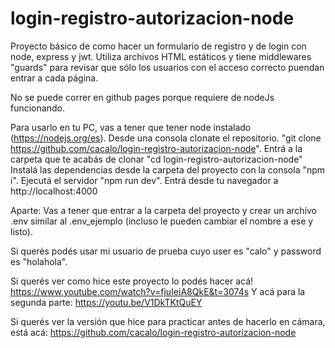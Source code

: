 # login-registro-autorizacion-node

Proyecto básico de como hacer un formulario de registro y de login con node, express y jwt. 
Utiliza archivos HTML estáticos y tiene middlewares "guards" para revisar que sólo los usuarios con el acceso correcto puendan entrar a cada página.

No se puede correr en github pages porque requiere de nodeJs funcionando.

Para usarlo en tu PC, vas a tener que tener node instalado (https://nodejs.org/es).
Desde una consola clonate el repositorio. "git clone https://github.com/cacalo/login-registro-autorizacion-node".
Entrá a la carpeta que te acabás de clonar "cd login-registro-autorizacion-node"
Instalá las dependencias desde la carpeta del proyecto con la consola  "npm i".
Ejecutá el servidor "npm run dev".
Entrá desde tu navegador a http://localhost:4000

Aparte: 
Vas a tener que entrar a la carpeta del proyecto y crear un archivo .env similar al .env_ejemplo (incluso le pueden cambiar el nombre a ese y listo).

Si querés podés usar mi usuario de prueba cuyo user es "calo" y password es "holahola".

Si querés ver como hice este proyecto lo podés hacer acá! https://www.youtube.com/watch?v=fjuIeiA8QkE&t=3074s
Y acá para la segunda parte: https://youtu.be/V1DkTKtQuEY

Si querés ver la versión que hice para practicar antes de hacerlo en cámara, está acá: https://github.com/cacalo/login-registro-autorizacion-node
